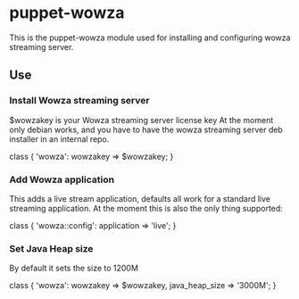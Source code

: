 # puppet-wowza

This is the puppet-wowza module used for installing and configuring wowza streaming server.

## Use

### Install Wowza streaming server

$wowzakey is your Wowza streaming server license key
At the moment only debian works, and you have to have the wowza streaming server deb installer in an internal repo.

class { 'wowza':
  wowzakey => $wowzakey;
}

### Add Wowza application

This adds a live stream application, defaults all work for a standard live streaming application. At the moment this is
also the only thing supported:

class { 'wowza::config':
  application => 'live';
}

### Set Java Heap size

By default it sets the size to 1200M

class { 'wowza':
  wowzakey       => $wowzakey,
  java_heap_size => '3000M';
}

